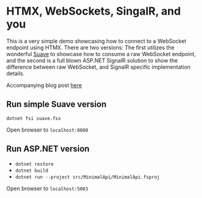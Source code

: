 # HTMX, WebSockets, SingalR, and you

This is a very simple demo showcasing how to connect to a WebSocket endpoint using HTMX. There are two versions: The first utilizes the wonderful [Suave](https://suave.io/) to showcase how to consume a raw WebSocket endpoint, and the second is a full blown ASP.NET SignalR solution to show the difference between raw WebSocket, and SignalR specific implementation details.

Accompanying blog post [here]()

## Run simple Suave version

`dotnet fsi suave.fsx`

Open browser to `localhost:8080`

## Run ASP.NET version

- `dotnet restore`
- `dotnet build`
- `dotnet run --project src/MinimalApi/MinimalApi.fsproj`

Open browser to `localhost:5003`